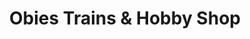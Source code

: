 ---
title: "Obies Trains & Hobby Shop"
url: /apache-junction/obies-trains-und-hobby-shop/
shop: Modellbau
---